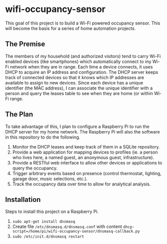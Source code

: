 # wifi-occupancy-sensor

This goal of this project is to build a Wi-Fi powered occupancy sensor. This
will become the basis for a series of home automation projects.


## The Premise
The members of my household (and authorized visitors) tend to carry Wi-Fi
enabled devices (like smartphones) which automatically connect to my Wi-Fi
network when they are in range. Each time a device connects, it uses DHCP to
acquire an IP address and configuration. The DHCP server keeps track of
connected devices so that it knows which IP addresses are available to assign
to new devices. Since each device has a unique identifier (the MAC address), I
can associate the unique identifier with a person and query the leases table to
see when they are home (or within Wi-Fi range.

## The Plan
To take advantage of this, I plan to configure a Raspberry Pi to run the DHCP
server for my home network. The Raspberry Pi will also the software in this
repository to do the following.

1. Monitor the DHCP leases and keep track of them in a SQLite repository.
1. Provide a web application for mapping devices to profiles (ie. a person who
   lives here, a named guest, an anonymous guest, infrastructure).
1. Provide a RESTful web interface to allow other devices or applications to
   query the occupancy.
1. Trigger arbitrary events based on presence (control thermostat, lighting,
   garage door, music selections, etc.).
1. Track the occupancy data over time to allow for analytical analysis.

## Installation

Steps to install this project on a Raspberry Pi.

1. ```sudo apt-get install dnsmasq```
1. Create file ```/etc/dnsmasq.d/dnsmasq.conf``` with content ```dhcp-script=/home/pi/wifi-occupancy-sensor/dnsmasq-callback.py```
1. ```sudo /etc/init.d/dnsmasq restart```
